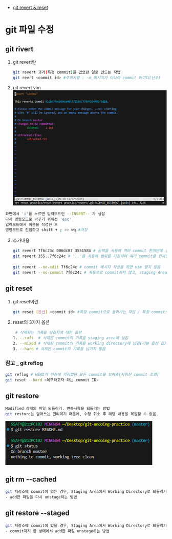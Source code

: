 - [git revert & reset](#git-파일-수정)

# git 파일 수정

## git rivert
1. git revert란
   ```bash
   git revert 과거(특정 commit)을 없었던 일로 만드는 작업
   git revrt <commit id> #주의사항 : -m_메시지가 아니라 commit 아이디(난수)
   ```
2. git revert vim
![](./-mforrevert.PNG)
  ```bash
  화면에서 'i'를 누르면 입력모드인 --INSERT-- 가 생성
  다시 명령모드로 바꾸기 위해선 'esc'
  입력모드에서 이름을 작성한 후
  명령모드로 진입하고 shift + ; >> wq #저장
  ```
3. 추가내용
   ```bash
   git revert 7f6c23c 006dc87 3551584 # 공백을 사용해 여러 commit 한꺼번에 실행 취소
   git revert 355..7f6c24c # '..'을 사용해 범위를 지정하여 여러 commit을 한꺼번에 실행취소
  
   git revert --no-edit 7f6c24c # commit 메시지 작성을 위한 vim 열지 않음
   git revert --no-commit 7f6c24c # 자동으로 commit하지 않고, staging Area에만 올림 (이후 직접 commit 해야함)
   ```


## git reset

1. git reset이란
   ```bash
   git reset [옵션] <commit id> #특정 commit으로 돌아가는 작업 / 특정 commit으로 되돌아 갔을 때, 되돌아간 commit 이후릐 commit은 모두 삭제
      ```

2. reset의 3가지 옵션
   ```bash
    # 삭제되는 기록을 남길지에 대한 옵션
   1. --soft  # 삭제된 commit의 기록을 staging area에 남김
   2. --mixed # 삭제된 commit의 기록을 working directory에 남김(기본 옵션 값)
   3. --hard # 삭제된 commit의 기록을 남기지 않음
   ```


### 참고 _ git reflog
```bash
git reflog # HEAD가 이전에 가리켰던 모든 commit을 보여줌(지워진 commit 조회)
git reset --hard <복구하고자 하는 commit ID>
```


## git restore
```bash
Modified 상태의 파일 되돌리기. 변동사항을 되돌리는 방법
git restore는 덮어쓰는 원리이기 때문에, 수정 취소 후 해당 내용을 복원할 수 없음.
```
![](./restore.PNG)

## git rm --cached
```bash
git 저장소에 commit이 없는 경우, Staging Area에서 Working Directory로 되돌리기
- add한 파일을 다시 unstage하는 방법
```

## git restore --staged
```bash
git 저장소에 commit이 있을 경우, Staging Area에서 Working Directory로 되돌리기
- commit까지 한 상태에서 add한 파일 unstage하는 방법
```